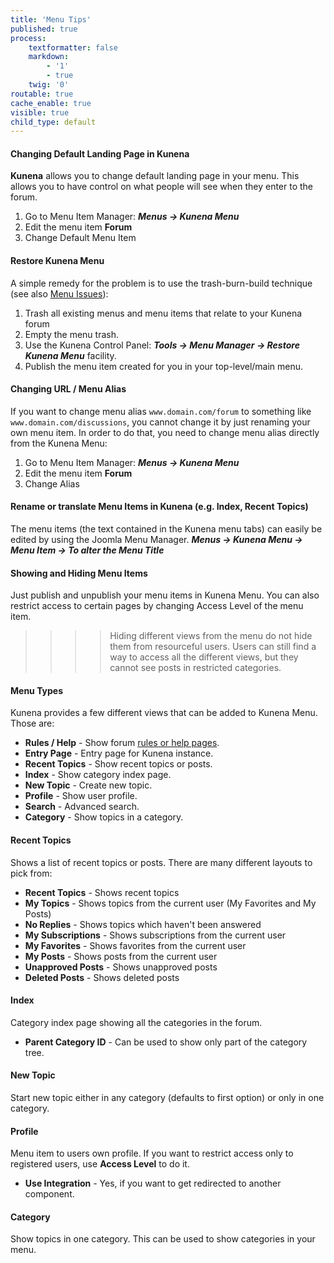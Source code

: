 ```yaml
---
title: 'Menu Tips'
published: true
process:
    textformatter: false
    markdown:
        - '1'
        - true
    twig: '0'
routable: true
cache_enable: true
visible: true
child_type: default
---
```


#### Changing Default Landing Page in Kunena

**Kunena** allows you to change default landing page in your menu. This allows you to have control on what people will see when they enter to the forum.

1) Go to Menu Item Manager: **_Menus -> Kunena Menu_**
2) Edit the menu item **Forum**
3) Change Default Menu Item

#### Restore Kunena Menu

A simple remedy for the problem is to use the trash-burn-build technique (see also [Menu Issues](../../troubleshooting/menu-issues)):

1) Trash all existing menus and menu items that relate to your Kunena forum
2) Empty the menu trash.
3) Use the Kunena Control Panel: **_Tools -> Menu Manager -> Restore Kunena Menu_** facility.
4) Publish the menu item created for you in your top-level/main menu.

#### Changing URL / Menu Alias

If you want to change menu alias `www.domain.com/forum` to something like `www.domain.com/discussions`, you cannot change it by just renaming your own menu item. In order to do that, you need to change menu alias directly from the Kunena Menu:

1) Go to Menu Item Manager: **_Menus -> Kunena Menu_**
2) Edit the menu item **Forum**
3) Change Alias

#### Rename or translate Menu Items in Kunena (e.g. Index, Recent Topics)

The menu items (the text contained in the Kunena menu tabs) can easily be edited by using the Joomla Menu Manager.
**_Menus -> Kunena Menu -> Menu Item -> To alter the Menu Title_**

#### Showing and Hiding Menu Items

Just publish and unpublish your menu items in Kunena Menu. You can also restrict access to certain pages by changing Access Level of the menu item.

>>>> Hiding different views from the menu do not hide them from resourceful users. Users can still find a way to access all the different views, but they cannot see posts in restricted categories.

#### Menu Types

Kunena provides a few different views that can be added to Kunena Menu. Those are:

* **Rules / Help** - Show forum [rules or help pages](../../faq/rules-or-help-pages).
* **Entry Page** - Entry page for Kunena instance. 
* **Recent Topics** - Show recent topics or posts.
* **Index** - Show category index page.
* **New Topic** - Create new topic.
* **Profile** - Show user profile.
* **Search** - Advanced search.
* **Category** - Show topics in a category.

#### Recent Topics

Shows a list of recent topics or posts. There are many different layouts to pick from:

* **Recent Topics** - Shows recent topics
* **My Topics** - Shows topics from the current user (My Favorites and My Posts)
* **No Replies** - Shows topics which haven't been answered
* **My Subscriptions** - Shows subscriptions from the current user
* **My Favorites** - Shows favorites from the current user
* **My Posts** - Shows posts from the current user
* **Unapproved Posts** - Shows unapproved posts
* **Deleted Posts** - Shows deleted posts

#### Index

Category index page showing all the categories in the forum.

* **Parent Category ID** - Can be used to show only part of the category tree.

#### New Topic

Start new topic either in any category (defaults to first option) or only in one category.

#### Profile

Menu item to users own profile. If you want to restrict access only to registered users, use **Access Level** to do it.

* **Use Integration** - Yes, if you want to get redirected to another component.

#### Category

Show topics in one category. This can be used to show categories in your menu.